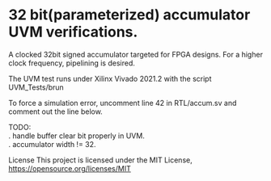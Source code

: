 # 32 bit(parameterized) accumulator UVM verifications.
A clocked 32bit signed accumulator targeted for FPGA designs. For a higher clock frequency, pipelining is desired.

The UVM test runs under Xilinx Vivado 2021.2 with the script UVM_Tests/brun

To force a simulation error, uncomment line 42 in RTL/accum.sv and comment out the line below.

TODO:\
	. handle buffer clear bit properly in UVM.\
	. accumulator width != 32.

License
This project is licensed under the MIT License, https://opensource.org/licenses/MIT
